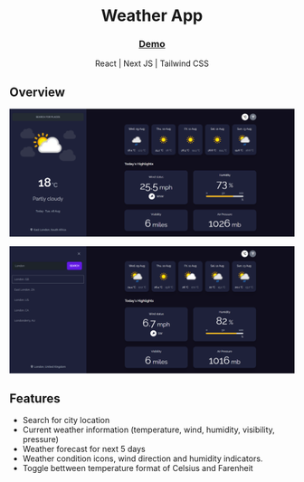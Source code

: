 <!-- Please update value in the {}  -->

<h1 align="center">Weather App</h1>

<h3 align="center">
    <a href="https://weather-app-prasannakarki77.vercel.app/">
      Demo
    </a>  
 
</h3>
<p align="center"> React | Next JS | Tailwind CSS</p>
<!-- TABLE OF CONTENTS -->

## Overview

![screenshot](image.png)

![screenshot 2](image-1.png)

## Features

- Search for city location
- Current weather information (temperature, wind, humidity, visibility, pressure)
- Weather forecast for next 5 days
- Weather condition icons, wind direction and humidity indicators.
- Toggle bettween temperature format of Celsius and Farenheit
